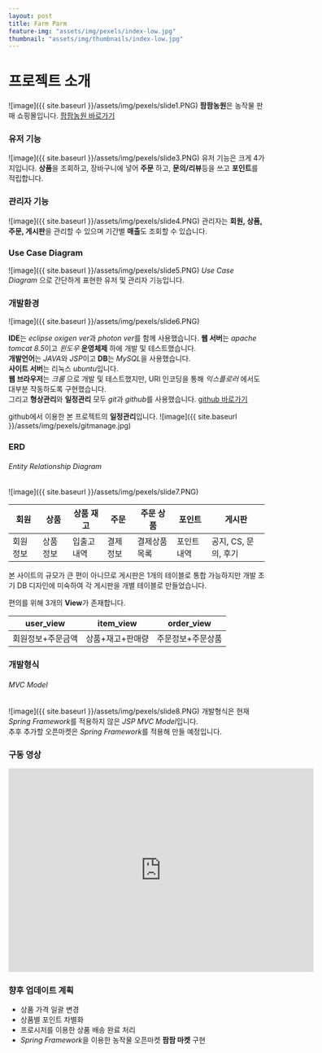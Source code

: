 ```yaml
---
layout: post
title: Farm Parm
feature-img: "assets/img/pexels/index-low.jpg"
thumbnail: "assets/img/thumbnails/index-low.jpg"
---
```

# 프로젝트 소개

![image]({{ site.baseurl }}/assets/img/pexels/slide1.PNG)
**팜팜농원**은 농작물 판매 쇼핑몰입니다. [팜팜농원 바로가기](http://java.swq.co.kr/FarmParm)

### 유저 기능
![image]({{ site.baseurl }}/assets/img/pexels/slide3.PNG)
유저 기능은 크게 4가지입니다. **상품**을 조회하고, 장바구니에 넣어 **주문** 하고, **문의/리뷰**등을 쓰고 **포인트**를 적립합니다.

### 관리자 기능
![image]({{ site.baseurl }}/assets/img/pexels/slide4.PNG)
관리자는 **회원, 상품, 주문, 게시판**을 관리할 수 있으며 기간별 **매출**도 조회할 수 있습니다.

### Use Case Diagram
![image]({{ site.baseurl }}/assets/img/pexels/slide5.PNG)
*Use Case Diagram* 으로 간단하게 표현한 유저 및 관리자 기능입니다.

### 개발환경
![image]({{ site.baseurl }}/assets/img/pexels/slide6.PNG)

**IDE**는 *eclipse oxigen ver*과 *photon ver*를 함께 사용했습니다. **웹 서버**는 *apache tomcat 8.5*이고 *윈도우* **운영체제** 하에 개발 및 테스트했습니다.   
**개발언어**는 *JAVA*와 *JSP*이고 **DB**는 *MySQL*을 사용했습니다.  
**사이트 서버**는 리눅스 *ubuntu*입니다.  
**웹 브라우저**는 *크롬* 으로 개발 및 테스트했지만, URI 인코딩을 통해 *익스플로러* 에서도 대부분 작동하도록 구현했습니다.  
그리고 **형상관리**와 **일정관리** 모두 *git*과 *github*를 사용했습니다. [github 바로가기](http://https://github.com/clemado1/project1)

github에서 이용한 본 프로젝트의 **일정관리**입니다.
![image]({{ site.baseurl }}/assets/img/pexels/gitmanage.jpg)

### ERD
###### Entity Relationship Diagram
![image]({{ site.baseurl }}/assets/img/pexels/slide7.PNG)

| 회원 | 상품 | 상품 재고 | 주문 | 주문 상품 | 포인트 | 게시판|
|-----|-----|------|-----|-----|-----|-----|
|회원정보|상품정보|입출고내역|결제정보|결제상품목록|포인트내역|공지, CS, 문의, 후기

본 사이트의 규모가 큰 편이 아니므로 게시판은 1개의 테이블로 통합 가능하지만 개발 초기 DB 디자인에 미숙하여 각 게시판을 개별 테이블로 만들었습니다.

편의를 위해 3개의 **View**가 존재합니다.

| user_view | item_view | order_view |
|--------|--------|---------|
| 회원정보+주문금액 | 상품+재고+판매량 | 주문정보+주문상품



### 개발형식
###### MVC Model
![image]({{ site.baseurl }}/assets/img/pexels/slide8.PNG)
개발형식은 현재 *Spring Framework*를 적용하지 않은 *JSP MVC Model*입니다.  
추후 추가할 오픈마켓은 *Spring Framework*를 적용해 만들 예정입니다.


### 구동 영상

<iframe width="600" height="400" src="https://www.youtube.com/embed/Xq69JDgsV9c" frameborder="0" allow="autoplay; encrypted-media" allowfullscreen></iframe>





### 향후 업데이트 계획
- 상품 가격 일괄 변경
- 상품별 포인트 차별화
- 프로시저를 이용한 상품 배송 완료 처리
- *Spring Framework*을 이용한 농작물 오픈마켓 **팜팜 마켓** 구현